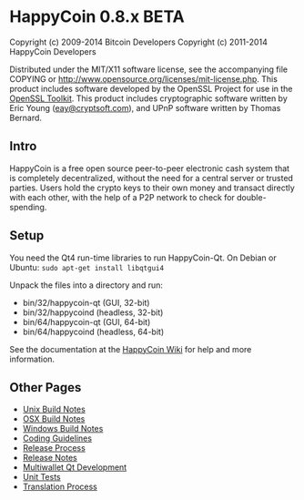 HappyCoin 0.8.x BETA
====================

Copyright (c) 2009-2014 Bitcoin Developers
Copyright (c) 2011-2014 HappyCoin Developers

Distributed under the MIT/X11 software license, see the accompanying
file COPYING or http://www.opensource.org/licenses/mit-license.php.
This product includes software developed by the OpenSSL Project for use in the [OpenSSL Toolkit](http://www.openssl.org/). This product includes
cryptographic software written by Eric Young ([eay@cryptsoft.com](mailto:eay@cryptsoft.com)), and UPnP software written by Thomas Bernard.


Intro
---------------------
HappyCoin is a free open source peer-to-peer electronic cash system that is
completely decentralized, without the need for a central server or trusted
parties.  Users hold the crypto keys to their own money and transact directly
with each other, with the help of a P2P network to check for double-spending.


Setup
---------------------
You need the Qt4 run-time libraries to run HappyCoin-Qt. On Debian or Ubuntu:
	`sudo apt-get install libqtgui4`

Unpack the files into a directory and run:

- bin/32/happycoin-qt (GUI, 32-bit)
- bin/32/happycoind (headless, 32-bit)
- bin/64/happycoin-qt (GUI, 64-bit)
- bin/64/happycoind (headless, 64-bit)

See the documentation at the [HappyCoin Wiki](http://happycoin.info)
for help and more information.


Other Pages
---------------------
- [Unix Build Notes](build-unix.md)
- [OSX Build Notes](build-osx.md)
- [Windows Build Notes](build-msw.md)
- [Coding Guidelines](coding.md)
- [Release Process](release-process.md)
- [Release Notes](release-notes.md)
- [Multiwallet Qt Development](multiwallet-qt.md)
- [Unit Tests](unit-tests.md)
- [Translation Process](translation_process.md)

